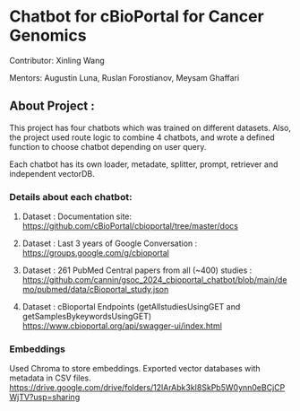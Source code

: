 # Chatbot for cBioPortal for Cancer Genomics
Contributor: Xinling Wang

Mentors: Augustin Luna, Ruslan Forostianov, Meysam Ghaffari
## About Project :
This project has four chatbots which was trained on different datasets. Also, the project used route logic to combine 4 chatbots, and wrote a defined function to choose chatbot depending on user query.

Each chatbot has its own loader, metadate, splitter, prompt, retriever and independent vectorDB.

### Details about each chatbot:
1. Dataset : Documentation site: https://github.com/cBioPortal/cbioportal/tree/master/docs 
   
2. Dataset : Last 3 years of Google Conversation : https://groups.google.com/g/cbioportal 

3. Dataset : 261 PubMed Central papers from all (~400) studies : https://github.com/cannin/gsoc_2024_cbioportal_chatbot/blob/main/demo/pubmed/data/cBioportal_study.json

4. Dataset : cBioportal Endpoints (getAllstudiesUsingGET and getSamplesBykeywordsUsingGET)  https://www.cbioportal.org/api/swagger-ui/index.html 

### Embeddings
Used Chroma to store embeddings. Exported vector databases with metadata in CSV files. https://drive.google.com/drive/folders/12lArAbk3kI8SkPb5W0ynn0eBCjCPWjTV?usp=sharing 
